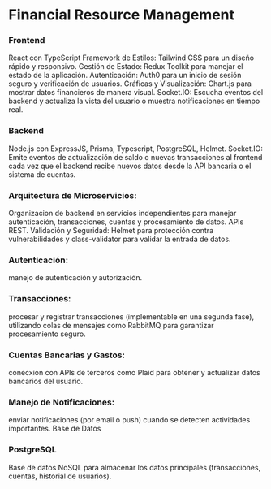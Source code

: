 # Financial Resource Management

### Frontend

React con TypeScript
Framework de Estilos: Tailwind CSS para un diseño rápido y responsivo.
Gestión de Estado: Redux Toolkit para manejar el estado de la aplicación.
Autenticación: Auth0 para un inicio de sesión seguro y verificación de usuarios.
Gráficas y Visualización: Chart.js para mostrar datos financieros de manera visual.
Socket.IO: Escucha eventos del backend y actualiza la vista del usuario o muestra notificaciones en tiempo real.

### Backend

Node.js con ExpressJS, Prisma, Typescript, PostgreSQL, Helmet.
Socket.IO: Emite eventos de actualización de saldo o nuevas transacciones al frontend cada vez que el backend recibe nuevos datos desde la API bancaria o el sistema de cuentas.

### Arquitectura de Microservicios:

Organizacion de backend en servicios independientes para manejar autenticación, transacciones, cuentas y procesamiento de datos.
APIs REST.
Validación y Seguridad: Helmet para protección contra vulnerabilidades y class-validator para validar la entrada de datos.

### Autenticación:

manejo de autenticación y autorización.

### Transacciones:

procesar y registrar transacciones (implementable en una segunda fase), utilizando colas de mensajes como RabbitMQ para garantizar procesamiento seguro.

### Cuentas Bancarias y Gastos:

conecxion con APIs de terceros como Plaid para obtener y actualizar datos bancarios del usuario.

### Manejo de Notificaciones:

enviar notificaciones (por email o push) cuando se detecten actividades importantes.
Base de Datos

### PostgreSQL

Base de datos NoSQL para almacenar los datos principales (transacciones, cuentas, historial de usuarios).
